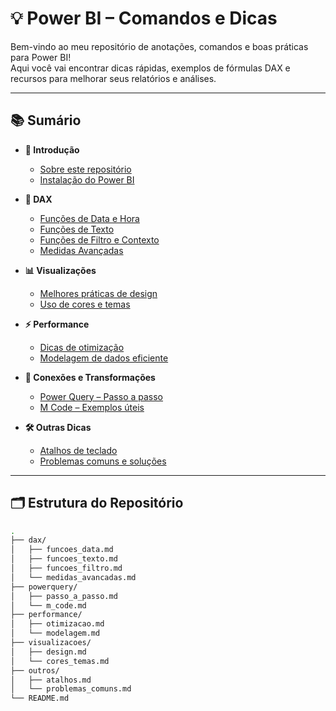 # 💡 Power BI – Comandos e Dicas

Bem-vindo ao meu repositório de anotações, comandos e boas práticas para Power BI!  
Aqui você vai encontrar dicas rápidas, exemplos de fórmulas DAX e recursos para melhorar seus relatórios e análises.

---

## 📚 Sumário

- **📌 Introdução**
  - [Sobre este repositório](./README.md)
  - [Instalação do Power BI](./docs/instalacao.md)

- **🧮 DAX**
  - [Funções de Data e Hora](./dax/funcoes_data.md)
  - [Funções de Texto](./dax/funcoes_texto.md)
  - [Funções de Filtro e Contexto](./dax/funcoes_filtro.md)
  - [Medidas Avançadas](./dax/medidas_avancadas.md)

- **📊 Visualizações**
  - [Melhores práticas de design](./visualizacoes/design.md)
  - [Uso de cores e temas](./visualizacoes/cores_temas.md)

- **⚡ Performance**
  - [Dicas de otimização](./performance/otimizacao.md)
  - [Modelagem de dados eficiente](./performance/modelagem.md)

- **🔗 Conexões e Transformações**
  - [Power Query – Passo a passo](./powerquery/passo_a_passo.md)
  - [M Code – Exemplos úteis](./powerquery/m_code.md)

- **🛠️ Outras Dicas**
  - [Atalhos de teclado](./outros/atalhos.md)
  - [Problemas comuns e soluções](./outros/problemas_comuns.md)

---

## 🗂 Estrutura do Repositório

```bash
.
├── dax/
│   ├── funcoes_data.md
│   ├── funcoes_texto.md
│   ├── funcoes_filtro.md
│   └── medidas_avancadas.md
├── powerquery/
│   ├── passo_a_passo.md
│   └── m_code.md
├── performance/
│   ├── otimizacao.md
│   └── modelagem.md
├── visualizacoes/
│   ├── design.md
│   └── cores_temas.md
├── outros/
│   ├── atalhos.md
│   └── problemas_comuns.md
└── README.md
